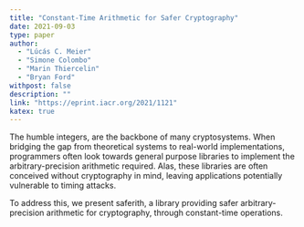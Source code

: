 ```yaml
---
title: "Constant-Time Arithmetic for Safer Cryptography"
date: 2021-09-03
type: paper
author:
  - "Lúcás C. Meier"
  - "Simone Colombo"
  - "Marin Thiercelin"
  - "Bryan Ford"
withpost: false
description: ""
link: "https://eprint.iacr.org/2021/1121"
katex: true
---
```


The humble integers,  are the backbone of many
cryptosystems.
When bridging the gap from theoretical systems to real-world
implementations, programmers
often look towards general purpose libraries
to implement the arbitrary-precision arithmetic required.
Alas, these libraries are often conceived without cryptography in mind,
leaving applications potentially vulnerable to timing attacks.

To address this, we present saferith, a library providing
safer arbitrary-precision arithmetic for cryptography, through
constant-time operations.
